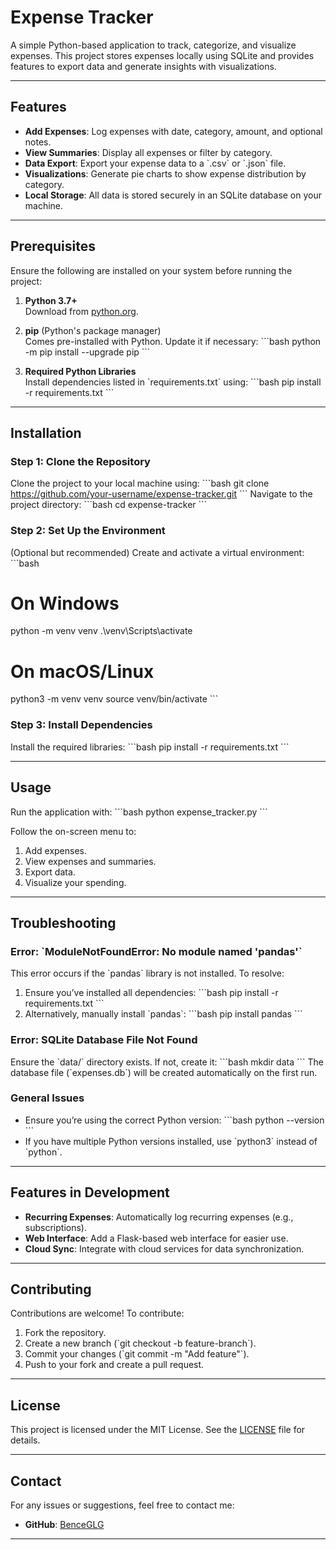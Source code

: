 # **Expense Tracker**

A simple Python-based application to track, categorize, and visualize expenses. This project stores expenses locally using SQLite and provides features to export data and generate insights with visualizations.

---

## **Features**
- **Add Expenses**: Log expenses with date, category, amount, and optional notes.
- **View Summaries**: Display all expenses or filter by category.
- **Data Export**: Export your expense data to a \`.csv\` or \`.json\` file.
- **Visualizations**: Generate pie charts to show expense distribution by category.
- **Local Storage**: All data is stored securely in an SQLite database on your machine.

---

## **Prerequisites**
Ensure the following are installed on your system before running the project:

1. **Python 3.7+**  
   Download from [python.org](https://www.python.org/downloads/).

2. **pip** (Python's package manager)  
   Comes pre-installed with Python. Update it if necessary:
   \`\`\`bash
   python -m pip install --upgrade pip
   \`\`\`

3. **Required Python Libraries**  
   Install dependencies listed in \`requirements.txt\` using:
   \`\`\`bash
   pip install -r requirements.txt
   \`\`\`

---

## **Installation**

### Step 1: Clone the Repository
Clone the project to your local machine using:
\`\`\`bash
git clone https://github.com/your-username/expense-tracker.git
\`\`\`
Navigate to the project directory:
\`\`\`bash
cd expense-tracker
\`\`\`

### Step 2: Set Up the Environment
(Optional but recommended) Create and activate a virtual environment:
\`\`\`bash
# On Windows
python -m venv venv
.\venv\Scripts\activate

# On macOS/Linux
python3 -m venv venv
source venv/bin/activate
\`\`\`

### Step 3: Install Dependencies
Install the required libraries:
\`\`\`bash
pip install -r requirements.txt
\`\`\`

---

## **Usage**

Run the application with:
\`\`\`bash
python expense_tracker.py
\`\`\`

Follow the on-screen menu to:
1. Add expenses.
2. View expenses and summaries.
3. Export data.
4. Visualize your spending.

---

## **Troubleshooting**

### Error: \`ModuleNotFoundError: No module named 'pandas'\`
This error occurs if the \`pandas\` library is not installed. To resolve:
1. Ensure you’ve installed all dependencies:
   \`\`\`bash
   pip install -r requirements.txt
   \`\`\`
2. Alternatively, manually install \`pandas\`:
   \`\`\`bash
   pip install pandas
   \`\`\`

### Error: SQLite Database File Not Found
Ensure the \`data/\` directory exists. If not, create it:
\`\`\`bash
mkdir data
\`\`\`
The database file (\`expenses.db\`) will be created automatically on the first run.

### General Issues
- Ensure you’re using the correct Python version:
  \`\`\`bash
  python --version
  \`\`\`
- If you have multiple Python versions installed, use \`python3\` instead of \`python\`.

---

## **Features in Development**
- **Recurring Expenses**: Automatically log recurring expenses (e.g., subscriptions).
- **Web Interface**: Add a Flask-based web interface for easier use.
- **Cloud Sync**: Integrate with cloud services for data synchronization.

---

## **Contributing**
Contributions are welcome! To contribute:
1. Fork the repository.
2. Create a new branch (\`git checkout -b feature-branch\`).
3. Commit your changes (\`git commit -m \"Add feature\"\`).
4. Push to your fork and create a pull request.

---

## **License**
This project is licensed under the MIT License. See the [LICENSE](LICENSE) file for details.

---

## **Contact**
For any issues or suggestions, feel free to contact me:
- **GitHub**: [BenceGLG](https://github.com/BenceGLGDev)

---
